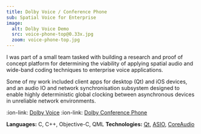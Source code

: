 ```yaml
---
title: Dolby Voice / Conference Phone
sub: Spatial Voice for Enterprise
image:
  alt: Dolby Voice Demo
  src: voice-phone-top@0.33x.jpg
  zoom: voice-phone-top.jpg
---
```

I was part of a small team tasked with building a research and proof of concept platform for determining the viability of applying spatial audio and wide-band coding techniques to enterprise voice applications.

Some of my work included client apps for desktop (Qt) and iOS devices, and an audio IO and network synchronisation subsystem designed to enable highly deterministic global clocking between asynchronous devices in unreliable network environments.

:ion-link: [Dolby Voice][dlbvc]
:ion-link: [Dolby Conference Phone][dlbcf]

**Languages:** C, C++, Objective-C, QML
**Technologies:** [Qt][qt], [ASIO][asio], [CoreAudio][coreaudio]

[dlbvc]:http://www.dolby.com/us/en/technologies/dolby-voice.html
[dlbcf]:http://www.dolby.com/us/en/technologies/dolby-voice.html

[qt]:https://www.qt.io/developers/
[asio]:http://www.steinberg.net/en/company/developers.html
[coreaudio]:https://developer.apple.com/reference/coreaudio
